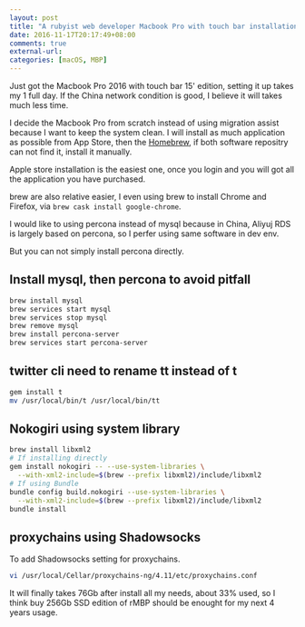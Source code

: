 ```yaml
---
layout: post
title: "A rubyist web developer Macbook Pro with touch bar installation notes"
date: 2016-11-17T20:17:49+08:00
comments: true
external-url: 
categories: [macOS, MBP]
---
```


Just got the Macbook Pro 2016 with touch bar 15' edition, setting it up takes my 1 full day. If the China network condition is good, I believe it will takes much less time.

I decide the Macbook Pro from scratch instead of using migration assist because I want to keep the system clean. I will install as much application as possible from App Store, then the [Homebrew](http://brew.sh), if both software repositry can not find it, install it manually.

Apple store installation is the easiest one, once you login and you will got all the application you have purchased.

brew are also relative easier, I even using brew to install Chrome and Firefox, via `brew cask install google-chrome`.

I would like to using percona instead of mysql because in China, Aliyuj RDS is largely based on percona, so I perfer using same software in dev env.

But you can not simply install percona directly.

## Install mysql, then percona to avoid pitfall

```bash
brew install mysql
brew services start mysql
brew services stop mysql
brew remove mysql
brew install percona-server
brew services start percona-server
```

## twitter cli need to rename tt instead of t

```bash
gem install t
mv /usr/local/bin/t /usr/local/bin/tt
```

## Nokogiri using system library

```bash
brew install libxml2
# If installing directly
gem install nokogiri -- --use-system-libraries \
  --with-xml2-include=$(brew --prefix libxml2)/include/libxml2
# If using Bundle
bundle config build.nokogiri --use-system-libraries \
  --with-xml2-include=$(brew --prefix libxml2)/include/libxml2
bundle install
```

## proxychains using Shadowsocks

To add Shadowsocks setting for proxychains.

```bash
vi /usr/local/Cellar/proxychains-ng/4.11/etc/proxychains.conf
```

It will finally takes 76Gb after install all my needs, about 33% used, so I think buy 256Gb SSD edition of rMBP should be enought for my next 4 years usage.